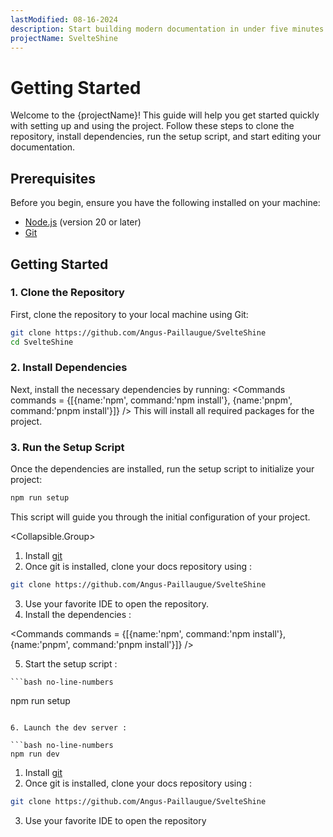 ```yaml
---
lastModified: 08-16-2024
description: Start building modern documentation in under five minutes
projectName: SvelteShine
---
```


<script>
  import { Collapsible, Commands } from "$lib/components";
</script>


# Getting Started

Welcome to the {projectName}! This guide will help you get started quickly with setting up and using the project. Follow these steps to clone the repository, install dependencies, run the setup script, and start editing your documentation.


## Prerequisites

Before you begin, ensure you have the following installed on your machine:
 - [Node.js](https://nodejs.org/en/download/package-manager) (version 20 or later)
 - [Git](https://git-scm.com/downloads)

## Getting Started

### 1. Clone the Repository

First, clone the repository to your local machine using Git:
```bash no-line-numbers
git clone https://github.com/Angus-Paillaugue/SvelteShine
cd SvelteShine
```

### 2. Install Dependencies

Next, install the necessary dependencies by running:
<Commands commands = {[{name:'npm', command:'npm install'}, {name:'pnpm', command:'pnpm install'}]} />
This will install all required packages for the project.

### 3. Run the Setup Script
Once the dependencies are installed, run the setup script to initialize your project:

```bash no-line-numbers
npm run setup
```
This script will guide you through the initial configuration of your project.

<Collapsible.Group>

<!-- Set pu -->
<Collapsible summary="Set up" icon="material-symbols:terminal-rounded" open>

  1. Install [git](https://git-scm.com/book/en/v2/Getting-Started-Installing-Git)
  2. Once git is installed, clone your docs repository using :

  ```bash no-line-numbers
  git clone https://github.com/Angus-Paillaugue/SvelteShine
  ```

  3. Use your favorite IDE to open the repository.
  4. Install the dependencies :

<Commands commands = {[{name:'npm', command:'npm install'}, {name:'pnpm', command:'pnpm install'}]} />

  5. Start the setup script :

    ```bash no-line-numbers
  npm run setup
  ```

  6. Launch the dev server :

  ```bash no-line-numbers
  npm run dev
  ```

</Collapsible>

<Collapsible summary="Set up" icon="material-symbols:terminal-rounded">

  1. Install [git](https://git-scm.com/book/en/v2/Getting-Started-Installing-Git)
  2. Once git is installed, clone your docs repository using :

  ```bash no-line-numbers
  git clone https://github.com/Angus-Paillaugue/SvelteShine
  ```

  3. Use your favorite IDE to open the repository

</Collapsible>
</Collapsible.Group>
